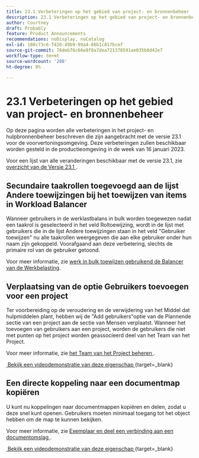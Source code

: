 ```yaml
---
title: 23.1 Verbeteringen op het gebied van project- en bronnenbeheer
description: 23.1 Verbeteringen op het gebied van project- en bronnenbeheer
author: Courtney
draft: Probably
feature: Product Announcements
recommendations: noDisplay, noCatalog
exl-id: 180c73c6-f426-49b9-99a4-86b1c817bcef
source-git-commit: 76deb76c66e8f8a7dea721378591ae035b8d42e7
workflow-type: tm+mt
source-wordcount: '288'
ht-degree: 0%

---
```


# 23.1 Verbeteringen op het gebied van project- en bronnenbeheer

Op deze pagina worden alle verbeteringen in het project- en hulpbronnenbeheer beschreven die zijn aangebracht met de versie 23.1 voor de voorvertoningsomgeving. Deze verbeteringen zullen beschikbaar worden gesteld in de productieomgeving in de week van 16 januari 2023.

Voor een lijst van alle veranderingen beschikbaar met de versie 23.1, zie [&#x200B; overzicht van de Versie 23.1 &#x200B;](/help/quicksilver/product-announcements/product-releases/23.1-release-activity/23-1-release-overview.md).

## Secundaire taakrollen toegevoegd aan de lijst Andere toewijzingen bij het toewijzen van items in Workload Balancer

Wanneer gebruikers in de werklastbalans in bulk worden toegewezen nadat een taakrol is geselecteerd in het veld Roltoewijzing, wordt in de lijst met gebruikers die in de lijst Andere toewijzingen staan in het veld &quot;Gebruiker toewijzen&quot; nu alle taakrollen weergegeven die aan elke gebruiker onder hun naam zijn gekoppeld. Voorafgaand aan deze verbetering, slechts de primaire rol van de gebruiker getoond.

Voor meer informatie, zie [&#x200B; werk in bulk toewijzen gebruikend de Balancer van de Werkbelasting &#x200B;](/help/quicksilver/resource-mgmt/workload-balancer/assign-work-in-workload-balancer-in-bulk.md).

## Verplaatsing van de optie Gebruikers toevoegen voor een project

Ter voorbereiding op de veroudering en de verwijdering van het Middel dat hulpmiddelen plant, hebben wij de &quot;Add gebruikers&quot;optie van de Plannende sectie van een project aan de sectie van Mensen verplaatst. Wanneer het toevoegen van gebruikers aan een project, worden de gebruikers die niet met punten op het project worden geassocieerd deel van het Team van het Project.

Voor meer informatie, zie [&#x200B; het Team van het Project beheren &#x200B;](/help/quicksilver/manage-work/projects/planning-a-project/manage-project-team.md).

[&#x200B; Bekijk een videodemonstratie van deze eigenschap &#x200B;](https://video.tv.adobe.com/v/3412443/){target=_blank}

## Een directe koppeling naar een documentmap kopiëren

U kunt nu koppelingen naar documentmappen kopiëren en delen, zodat u deze snel kunt openen. Gebruikers moeten minimaal toegang tot het object hebben om de map te kunnen bekijken.

Voor meer informatie, zie [&#x200B; Exemplaar en deel een verbinding aan een documentomslag &#x200B;](/help/quicksilver/documents/managing-documents/copy-a-doc-folder-url.md).

[&#x200B; Bekijk een videodemonstratie van deze eigenschap &#x200B;](https://video.tv.adobe.com/v/3412385/){target=_blank}

